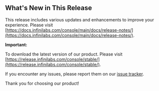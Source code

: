 ## What's New in This Release

This release includes various updates and enhancements to improve your experience. 
Please visit [https://docs.infinilabs.com/console/main/docs/release-notes/](https://docs.infinilabs.com/console/main/docs/release-notes/).

**Important:** 

To download the latest version of our product. 
Please visit [https://release.infinilabs.com/console/stable/](https://release.infinilabs.com/console/stable/).

If you encounter any issues, please report them on our [issue tracker](https://github.com/infinilabs/console/issues/new/choose).

Thank you for choosing our product!